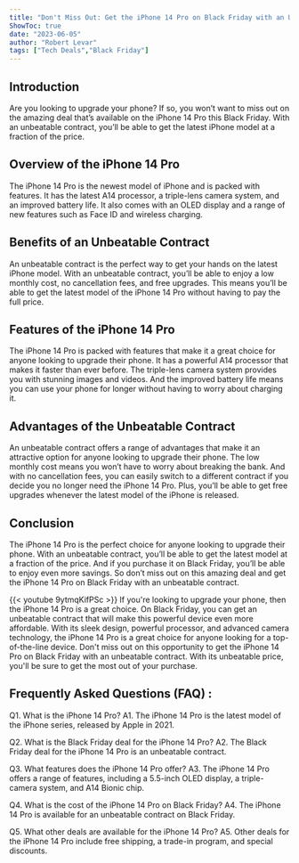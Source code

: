 ```yaml
---
title: "Don't Miss Out: Get the iPhone 14 Pro on Black Friday with an Unbeatable Contract!"
ShowToc: true 
date: "2023-06-05"
author: "Robert Levar" 
tags: ["Tech Deals","Black Friday"]
---
```

## Introduction
Are you looking to upgrade your phone? If so, you won’t want to miss out on the amazing deal that’s available on the iPhone 14 Pro this Black Friday. With an unbeatable contract, you’ll be able to get the latest iPhone model at a fraction of the price. 

## Overview of the iPhone 14 Pro
The iPhone 14 Pro is the newest model of iPhone and is packed with features. It has the latest A14 processor, a triple-lens camera system, and an improved battery life. It also comes with an OLED display and a range of new features such as Face ID and wireless charging. 

## Benefits of an Unbeatable Contract
An unbeatable contract is the perfect way to get your hands on the latest iPhone model. With an unbeatable contract, you’ll be able to enjoy a low monthly cost, no cancellation fees, and free upgrades. This means you’ll be able to get the latest model of the iPhone 14 Pro without having to pay the full price. 

## Features of the iPhone 14 Pro
The iPhone 14 Pro is packed with features that make it a great choice for anyone looking to upgrade their phone. It has a powerful A14 processor that makes it faster than ever before. The triple-lens camera system provides you with stunning images and videos. And the improved battery life means you can use your phone for longer without having to worry about charging it. 

## Advantages of the Unbeatable Contract
An unbeatable contract offers a range of advantages that make it an attractive option for anyone looking to upgrade their phone. The low monthly cost means you won’t have to worry about breaking the bank. And with no cancellation fees, you can easily switch to a different contract if you decide you no longer need the iPhone 14 Pro. Plus, you’ll be able to get free upgrades whenever the latest model of the iPhone is released. 

## Conclusion
The iPhone 14 Pro is the perfect choice for anyone looking to upgrade their phone. With an unbeatable contract, you’ll be able to get the latest model at a fraction of the price. And if you purchase it on Black Friday, you’ll be able to enjoy even more savings. So don’t miss out on this amazing deal and get the iPhone 14 Pro on Black Friday with an unbeatable contract.

{{< youtube 9ytmqKifPSc >}} 
If you're looking to upgrade your phone, then the iPhone 14 Pro is a great choice. On Black Friday, you can get an unbeatable contract that will make this powerful device even more affordable. With its sleek design, powerful processor, and advanced camera technology, the iPhone 14 Pro is a great choice for anyone looking for a top-of-the-line device. Don't miss out on this opportunity to get the iPhone 14 Pro on Black Friday with an unbeatable contract. With its unbeatable price, you'll be sure to get the most out of your purchase.

## Frequently Asked Questions (FAQ) :
Q1. What is the iPhone 14 Pro?
A1. The iPhone 14 Pro is the latest model of the iPhone series, released by Apple in 2021.

Q2. What is the Black Friday deal for the iPhone 14 Pro?
A2. The Black Friday deal for the iPhone 14 Pro is an unbeatable contract.

Q3. What features does the iPhone 14 Pro offer?
A3. The iPhone 14 Pro offers a range of features, including a 5.5-inch OLED display, a triple-camera system, and A14 Bionic chip.

Q4. What is the cost of the iPhone 14 Pro on Black Friday?
A4. The iPhone 14 Pro is available for an unbeatable contract on Black Friday.

Q5. What other deals are available for the iPhone 14 Pro?
A5. Other deals for the iPhone 14 Pro include free shipping, a trade-in program, and special discounts.


